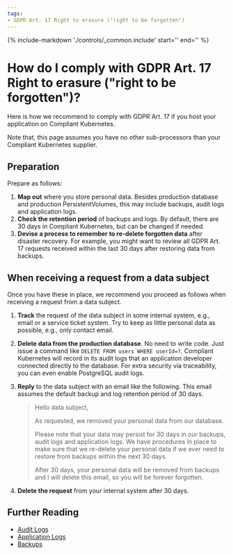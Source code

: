 ```yaml
---
tags:
- GDPR Art. 17 Right to erasure ("right to be forgotten")
---
```


{%
   include-markdown './controls/_common.include'
   start='<!--legal-disclaimer-start-->'
   end='<!--legal-disclaimer-end-->'
%}

# How do I comply with GDPR Art. 17 Right to erasure ("right to be forgotten")?

Here is how we recommend to comply with GDPR Art. 17 if you host your application on Compliant Kubernetes.

Note that, this page assumes you have no other sub-processors than your Compliant Kubernetes supplier.

## Preparation

Prepare as follows:

1. **Map out** where you store personal data. Besides production database and production PersistentVolumes, this may include backups, audit logs and application logs.
2. **Check the retention period** of backups and logs. By default, there are 30 days in Compliant Kubernetes, but can be changed if needed.
3. **Devise a process to remember to re-delete forgotten data** after disaster recovery. For example, you might want to review all GDPR Art. 17 requests received within the last 30 days after restoring data from backups.

## When receiving a request from a data subject

Once you have these in place, we recommend you proceed as follows when receiving a request from a data subject.

1. **Track** the request of the data subject in some internal system, e.g., email or a service ticket system. Try to keep as little personal data as possible, e.g., only contact email.
2. **Delete data from the production database**. No need to write code. Just issue a command like `DELETE FROM users WHERE userId=?`. Compliant Kubernetes will record in its audit logs that an application developer connected directly to the database. For extra security via traceability, you can even enable PostgreSQL audit logs.
3. **Reply** to the data subject with an email like the following. This email assumes the default backup and log retention period of 30 days.

    > Hello data subject,
    >
    > As requested, we removed your personal data from our database.
    >
    > Please note that your data may persist for 30 days in our backups, audit logs and application logs. We have procedures in place to make sure that we re-delete your personal data if we ever need to restore from backups within the next 30 days.
    >
    > After 30 days, your personal data will be removed from backups and I will delete this email, so you will be forever forgotten.

4. **Delete the request** from your internal system after 30 days.

## Further Reading

- [Audit Logs](audit-logs.md)
- [Application Logs](../user-guide/logs.md)
- [Backups](../user-guide/backup.md)
